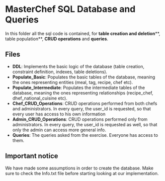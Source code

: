 # MasterChef SQL Database and Queries

In this folder all the sql code is contained, for **table creation and deletion****, table population**, **CRUD operations** and **queries**.

## Files

- **DDL**: Implements the basic logic of the database (table creation, constraint definition, indexes, table deletions).
- **Populate_Basic**: Populates the basic tables of the database, meaning the ones representing entities (meal, tag, recipe, chef etc).
- **Populate_Intermediate**: Populates the intermediate tables of the database, meaning the ones representing relationships (recipe_chef, dhef_national_cuisine etc).
- **Chef_CRUD_Operations**: CRUD operations performed from both chefs and administrators. In every query, the user_id is requested, so that every user has access to his own information
- **Admin_CRUD_Operations**: CRUD operations performed only from administrators. In every query, the user_id is requested as well, so that only the admin can access more general info.
- **Queries**: The queries asked from the exercise. Everyone has access to them.

## Important notice

We have made some assumptions in order to create the database. Make sure to check the Info.txt file before starting looking at our implementation.